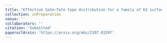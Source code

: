 ```yaml
---
title: "Effective Sato-Tate type distribution for a family of K3 surfaces"
collection: inPreparation
venue: ''
collaborators: ''
citation: 'Submitted'
paperurlArxiv: 'https://arxiv.org/abs/2207.01597'
---
```


